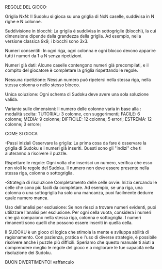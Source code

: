 REGOLE DEL GIOCO:

Griglia NxN: Il Sudoku si gioca su una griglia di NxN caselle, suddivisa in N righe e N colonne.


Suddivisione in blocchi: La griglia è suddivisa in sottogriglie (blocchi), la cui dimensione dipende dalla grandezza della griglia. Ad esempio, nella versione classica 9x9, i blocchi sono 3x3.


Numeri consentiti: In ogni riga, ogni colonna e ogni blocco devono apparire tutti i numeri da 1 a N senza ripetizioni.


Numeri già dati: Alcune caselle contengono numeri già precompilati, e il compito del giocatore è completare la griglia rispettando le regole.


Nessuna ripetizione: Nessun numero può ripetersi nella stessa riga, nella stessa colonna o nello stesso blocco.


Unica soluzione: Ogni schema di Sudoku deve avere una sola soluzione valida.


Variante sulle dimensioni: Il numero delle colonne varia in base alla : modalità scelta: 
    TUTORIAL: 3 colonne, con suggerimenti;
    FACILE: 6 colonne;
    MEDIA: 9 colonne;
    DIFFICILE: 12 colonne; 5 errori;
    ESTREMA: 12 colonne; 3 errore;

COME SI GIOCA

-Passi iniziali
Osservare la griglia: 
La prima cosa da fare è osservare la griglia di Sudoku e i numeri già inseriti. Questi sono gli "indizi" che ti aiuteranno a risolvere il puzzle.

Rispettare le regole: Ogni volta che inserisci un numero, verifica che esso non violi le regole del Sudoku. Il numero non deve essere presente nella stessa riga, colonna o sottogriglia.

-Strategia di risoluzione
Completamento delle celle ovvie:
Inizia cercando le celle che sono più facili da completare. Ad esempio, se una riga, una colonna o una sottogriglia ha solo una mancanza, puoi facilmente dedurre quale numero manca.

Uso dell'analisi per esclusione:
Se non riesci a trovare numeri evidenti, puoi utilizzare l'analisi per esclusione. Per ogni cella vuota, considera i numeri che già compaiono nella stessa riga, colonna e sottogriglia. I numeri rimanenti sono quelli che possono essere inseriti in quella cella.

Il SUDOKU è un gioco di logica che stimola la mente e sviluppa abilità di ragionamento. Con pazienza, pratica e l'uso di diverse strategie, è possibile risolvere anche i puzzle più difficili. Speriamo che questo manuale ti aiuti a comprendere meglio le regole del gioco e a migliorare le tue capacità nella risoluzione dei Sudoku.

BUON DIVERTIMENTO!
vaffanculo
